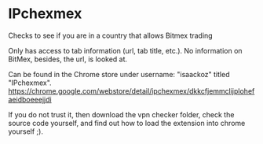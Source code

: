# IPchexmex
Checks to see if you are in a country that allows Bitmex trading

Only has access to tab information (url, tab title, etc.). No information on BitMex, besides, the url, is looked at. 

Can be found in the Chrome store under username: "isaackoz" titled "IPchexmex". 
https://chrome.google.com/webstore/detail/ipchexmex/dkkcfjemmclijplohefaeidboeeejjdi

If you do not trust it, then download the vpn checker folder, check the source code yourself, and find out how to load the extension into chrome yourself ;).
